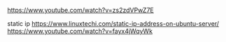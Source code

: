 https://www.youtube.com/watch?v=zs2zdVPwZ7E

static ip
https://www.linuxtechi.com/static-ip-address-on-ubuntu-server/
https://www.youtube.com/watch?v=fayx4jWqyWk
